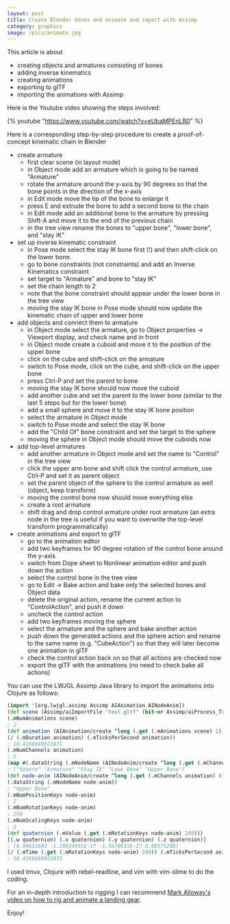 ```yaml
---
layout: post
title: Create Blender bones and animate and import with Assimp
category: graphics
image: /pics/animate.jpg
---
```


This article is about
* creating objects and armatures consisting of bones
* adding inverse kinematics
* creating animations
* exporting to glTF
* importing the animations with Assimp

Here is the Youtube video showing the steps involved:

{% youtube "https://www.youtube.com/watch?v=eUbaMPEnLR0" %}

Here is a corresponding step-by-step procedure to create a proof-of-concept kinematic chain in Blender

* create armature
  * first clear scene (in layout mode)
  * in Object mode add an armature which is going to be named "Armature"
  * rotate the armature around the y-axis by 90 degrees so that the bone points in the direction of the x-axis
  * in Edit mode move the tip of the bone to enlarge it
  * press E and extrude the bone to add a second bone to the chain
  * in Edit mode add an additional bone to the armature by pressing Shift-A and move it to the end of the previous chain
  * in the tree view rename the bones to "upper bone", "lower bone", and "stay IK"
* set up inverse kinematic constraint
  * in Pose mode select the stay IK bone first (!) and then shift-click on the lower bone.
  * go to bone constraints (not constraints) and add an Inverse Kinematics constraint
  * set target to "Armature" and bone to "stay IK"
  * set the chain length to 2
  * note that the bone constraint should appear under the lower bone in the tree view
  * moving the stay IK bone in Pose mode should now update the kinematic chain of upper and lower bone
* add objects and connect them to armature
  * in Object mode select the armature, go to Object properties -> Viewport display, and check name and in front
  * in Object mode create a cuboid and move it to the position of the upper bone
  * click on the cube and shift-click on the armature
  * switch to Pose mode, click on the cube, and shift-click on the upper bone
  * press Ctrl-P and set the parent to bone
  * moving the stay IK bone should now move the cuboid
  * add another cube and set the parent to the lower bone (similar to the last 5 steps but for the lower bone)
  * add a small sphere and move it to the stay IK bone position
  * select the armature in Object mode
  * switch to Pose mode and select the stay IK bone
  * add the "Child Of" bone constraint and set the target to the sphere
  * moving the sphere in Object mode should move the cuboids now
* add top-level armatures
  * add another armature in Object mode and set the name to "Control" in the tree view
  * click the upper arm bone and shift click the control armature, use Ctrl-P and set it as parent object
  * set the parent object of the sphere to the control armature as well (object, keep transform)
  * moving the control bone now should move everything else
  * create a root armature
  * shift drag and drop control armature under root armature (an extra node in the tree is useful if you want to overwrite the top-level transform programmatically)
* create animations and export to glTF
  * go to the animation editor
  * add two keyframes for 90 degree rotation of the control bone around the y-axis
  * switch from Dope sheet to Nonlinear animation editor and push down the action
  * select the control bone in the tree view
  * go to Edit -> Bake action and bake only the selected bones and Object data
  * delete the original action, rename the current action to "ControlAction", and push it down
  * uncheck the control action
  * add two keyframes moving the sphere
  * select the armature and the sphere and bake another action
  * push down the generated actions and the sphere action and rename to the same name (e.g. "CubeAction") so that they will later become one animation in glTF
  * check the control action back on so that all actions are checked now
  * export the glTF with the animations (no need to check bake all actions)

You can use the LWJGL Assimp Java library to import the animations into Clojure as follows:

```Clojure
(import '[org.lwjgl.assimp Assimp AIAnimation AINodeAnim])
(def scene (Assimp/aiImportFile "test.gltf" (bit-or Assimp/aiProcess_Triangulate Assimp/aiProcess_CalcTangentSpace)))
(.mNumAnimations scene)
; 2
(def animation (AIAnimation/create ^long (.get (.mAnimations scene) 1)))
(/ (.mDuration animation) (.mTicksPerSecond animation))
; 10.4166669921875
(.mNumChannels animation)
; 5
(map #(.dataString (.mNodeName (AINodeAnim/create ^long (.get (.mChannels animation) %)))) (range (.mNumChannels animation)))
; ("Sphere" "Armature" "Stay IK" "Lowe Bone" "Upper Bone")
(def node-anim (AINodeAnim/create ^long (.get (.mChannels animation) 4)))
(.dataString (.mNodeName node-anim))
; "Upper Bone"
(.mNumPositionKeys node-anim)
; 2
(.mNumRotationKeys node-anim)
; 250
(.mNumScalingKeys node-anim)
; 2
(def quaternion (.mValue (.get (.mRotationKeys node-anim) 249)))
[(.w quaternion) (.x quaternion) (.y quaternion) (.z quaternion)]
; [0.99631643 -1.20924955E-17 -1.5678631E-17 0.08575298]
(/ (.mTime (.get (.mRotationKeys node-anim) 249)) (.mTicksPerSecond animation))
; 10.4166669921875
```

I used tmux, Clojure with rebel-readline, and vim with vim-slime to do the coding.

For an in-depth introduction to rigging I can recommend [Mark Alloway's video on how to rig and animate a landing gear][1].

Enjoy!

[1]: https://www.youtube.com/watch?v=tV2MhgnnvOg

